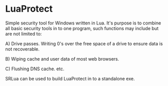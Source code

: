 LuaProtect
==========

Simple security tool for Windows written in Lua. It's purpose is to combine all basic security tools in to one program, 
such functions may include but are not limited to:

A) Drive passes. Writing 0's over the free space of a drive to ensure data is not recoverable.

B) Wiping cache and user data of most web browsers.

C) Flushing DNS cache.
  etc.

SRLua can be used to build LuaProtect in to a standalone exe.
